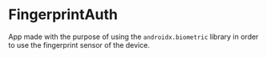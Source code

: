 # FingerprintAuth

App made with the purpose of using the `androidx.biometric` library in order to use the fingerprint sensor of the device.